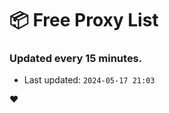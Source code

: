 # :package: Free Proxy List
### Updated every 15 minutes.

- Last updated: `2024-05-17 21:03`

:heart:
